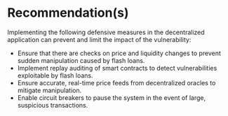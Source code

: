 # Recommendation(s)
Implementing the following defensive measures in the decentralized application can prevent and limit the impact of the vulnerability:

- Ensure that there are checks on price and liquidity changes to prevent sudden manipulation caused by flash loans.
- Implement replay auditing of smart contracts to detect vulnerabilities exploitable by flash loans.
- Ensure accurate, real-time price feeds from decentralized oracles to mitigate manipulation.
- Enable circuit breakers to pause the system in the event of large, suspicious transactions.
